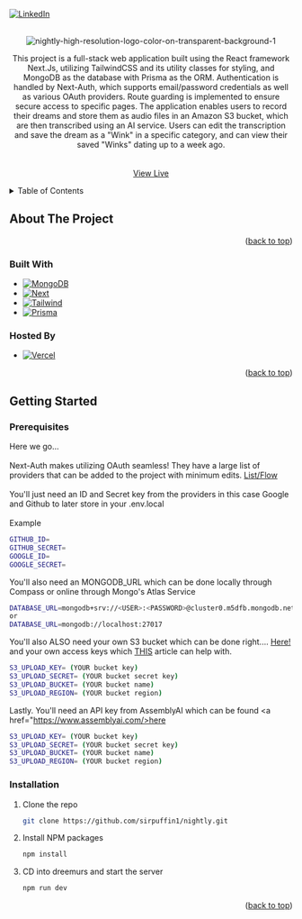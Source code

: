 <!-- Improved compatibility of back to top link: See: https://github.com/othneildrew/Best-README-Template/pull/73 -->
<a name="readme-top"></a>

<!-- PROJECT SHIELDS -->


[![LinkedIn][linkedin-shield]][linkedin-url]



<!-- PROJECT LOGO -->
<br />
<div align="center">
  
<img src="https://i.ibb.co/nPQ6zcY/nightly-high-resolution-logo-color-on-transparent-background-1.png" alt="nightly-high-resolution-logo-color-on-transparent-background-1" border="0">

  <p align="center">
   This project is a full-stack web application built using the React framework Next.Js, utilizing TailwindCSS and its utility classes for styling, and MongoDB as the database with Prisma as the ORM. Authentication is handled by Next-Auth, which supports email/password credentials as well as various OAuth providers. Route guarding is implemented to ensure secure access to specific pages. The application enables users to record their dreams and store them as audio files in an Amazon S3 bucket, which are then transcribed using an AI service. Users can edit the transcription and save the dream as a "Wink" in a specific category, and can view their saved "Winks" dating up to a week ago.
    <br />
    <br />
    <br />
    <a href="https://nightlyapp.dev//">View Live</a>
  </p>
</div>



<!-- TABLE OF CONTENTS -->
<details>
  <summary>Table of Contents</summary>
  <ol>
    <li>
      <a href="#about-the-project">About The Project</a>
      <ul>
        <li><a href="#built-with">Built With</a></li>
      </ul>
    </li>
    <li>
      <a href="#getting-started">Getting Started</a>
      <ul>
        <li><a href="#prerequisites">Prerequisites</a></li>
        <li><a href="#installation">Installation</a></li>
      </ul>
    </li>
    <li><a href="#license">License</a></li>
    <li><a href="#contact">Contact</a></li>
  </ol>
</details>



<!-- ABOUT THE PROJECT -->
## About The Project


<p align="right">(<a href="#readme-top">back to top</a>)</p>



### Built With
* [![MongoDB][MongoDB]][Mongo-url]
* [![Next][Next]][Next-url]
* [![Tailwind][Tailwind]][Tailwind-url]
* [![Prisma][Prisma]][Prisma-url]

### Hosted By
* [![Vercel][Vercel]][Vercel-url]


<p align="right">(<a href="#readme-top">back to top</a>)</p>



<!-- GETTING STARTED -->
## Getting Started

### Prerequisites
Here we go...
<br>
<br>
Next-Auth makes utilizing OAuth seamless! They have a large list of providers that can be added to the project with minimum edits. <a href="https://next-auth.js.org/configuration/providers/oauth">List/Flow</a>
<br>
<br>
You'll just need an ID and Secret key from the providers in this case Google and Github to later store in your .env.local
<br>
<br>
Example
   ```sh
   GITHUB_ID=
   GITHUB_SECRET=
   GOOGLE_ID=
   GOOGLE_SECRET=
   ```
 You'll also need an MONGODB_URL which can be done locally through Compass or online through Mongo's Atlas Service
   ```sh
   DATABASE_URL=mongodb+srv://<USER>:<PASSWORD>@cluster0.m5dfb.mongodb.net/<DATABASE>?retryWrites=true&w=majority
   or
   DATABASE_URL=mongodb://localhost:27017
   ```
You'll also ALSO need your own S3 bucket which can be done right.... <a href="https://aws.amazon.com/s3/">Here!</a> and your own access keys which <a href="https://medium.com/@shamnad.p.s/how-to-create-an-s3-bucket-and-aws-access-key-id-and-secret-access-key-for-accessing-it-5653b6e54337">THIS</a> article can help with.
   ```sh
   S3_UPLOAD_KEY= (YOUR bucket key)
   S3_UPLOAD_SECRET= (YOUR bucket secret key)
   S3_UPLOAD_BUCKET= (YOUR bucket name)
   S3_UPLOAD_REGION= (YOUR bucket region)
   ```

Lastly. You'll need an API key from AssemblyAI which can be found <a href="https://www.assemblyai.com/>here</a>
   ```sh
   S3_UPLOAD_KEY= (YOUR bucket key)
   S3_UPLOAD_SECRET= (YOUR bucket secret key)
   S3_UPLOAD_BUCKET= (YOUR bucket name)
   S3_UPLOAD_REGION= (YOUR bucket region)
   ```

### Installation

1. Clone the repo
   ```sh
   git clone https://github.com/sirpuffin1/nightly.git
   ```
2. Install NPM packages
   ```sh
   npm install
   ```
3. CD into dreemurs and start the server
   ```js
   npm run dev
   ```
 

<p align="right">(<a href="#readme-top">back to top</a>)</p>

<!-- MARKDOWN LINKS & IMAGES -->
[linkedin-shield]: https://img.shields.io/badge/-LinkedIn-black.svg?style=for-the-badge&logo=linkedin&colorB=555
[linkedin-url]: https://www.linkedin.com/in/angel-cruz-50304623b/
[Next]: https://img.shields.io/badge/next.js-000000?style=for-the-badge&logo=nextdotjs&logoColor=white
[Next-url]: https://nextjs.org/docs/getting-started
[Prisma]: 	https://img.shields.io/badge/Prisma-3982CE?style=for-the-badge&logo=Prisma&logoColor=white
[Prisma-url]: https://www.prisma.io/
[Tailwind]: https://img.shields.io/badge/Tailwind_CSS-38B2AC?style=for-the-badge&logo=tailwind-css&logoColor=white
[Tailwind-url]: https://tailwindcss.com/
[MongoDB]: https://img.shields.io/badge/MongoDB-4EA94B?style=for-the-badge&logo=mongodb&logoColor=white
[Mongo-url]: https://www.mongodb.com/
[Vercel]: https://img.shields.io/badge/Vercel-000000?style=for-the-badge&logo=vercel&logoColor=white
[Vercel-url]: https://vercel.com/docs

